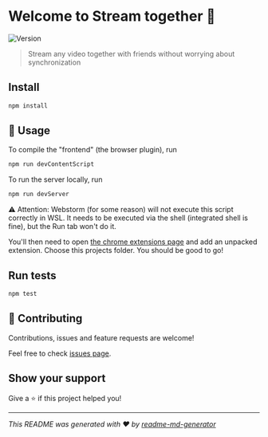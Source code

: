 # Welcome to Stream together 👋
![Version](https://img.shields.io/badge/version-1.0.0-blue.svg?cacheSeconds=2592000)

> Stream any video together with friends without worrying about synchronization

## Install

```sh
npm install
```

## 🚀 Usage

To compile the "frontend" (the browser plugin), run
```sh
npm run devContentScript
```

To run the server locally, run
```sh
npm run devServer
```

⚠ Attention: Webstorm (for some reason) will not execute this script correctly
in WSL. It needs to be executed via the shell (integrated shell is fine), but
the Run tab won't do it.

You'll then need to open [the chrome extensions page](chrome:///extensions)
and add an unpacked extension. Choose this projects folder. You should be
good to go!

## Run tests

```sh
npm test
```

## 🤝 Contributing

Contributions, issues and feature requests are welcome!

Feel free to check [issues page](https://github.com/LBBO/stream-together/issues). 

## Show your support

Give a ⭐️ if this project helped you!


***
_This README was generated with ❤️ by [readme-md-generator](https://github.com/kefranabg/readme-md-generator)_